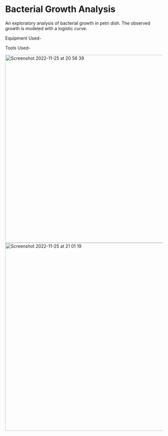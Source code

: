 # Bacterial Growth Analysis

An exploratory analysis of bacterial growth in petri dish. The observed growth is modeled with a logistic curve.

Equipment Used-

Tools Used-

<img width="600" alt="Screenshot 2022-11-25 at 20 56 39" src="https://user-images.githubusercontent.com/33852995/204068040-3e472d00-d35f-4c09-9913-811e9be9ab84.png">

<img width="600" alt="Screenshot 2022-11-25 at 21 01 19" src="https://user-images.githubusercontent.com/33852995/204068126-2ac3d17a-0c66-4ad2-a666-6e025eaf92bf.png">
